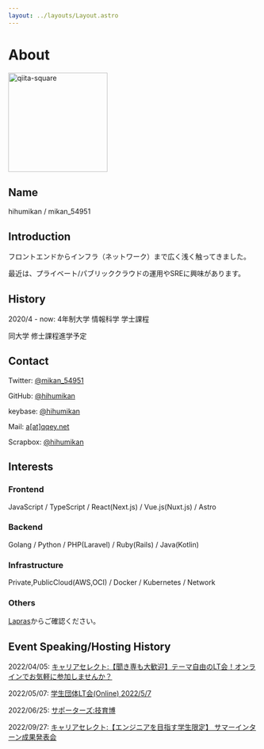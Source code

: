 ```yaml
---
layout: ../layouts/Layout.astro
---
```

# About

<img width="200" alt="qiita-square" src="https://avatars.githubusercontent.com/u/26848713?v=4">

## Name

hihumikan / mikan_54951

## Introduction

フロントエンドからインフラ（ネットワーク）まで広く浅く触ってきました。

最近は、プライベート/パブリッククラウドの運用やSREに興味があります。

## History

2020/4 - now: 4年制大学 情報科学 学士課程

同大学 修士課程進学予定

## Contact

Twitter: [@mikan_54951](https://twitter.com/mikan_54951)

GitHub: [@hihumikan](https://github.com/hihumikan)

keybase: [@hihumikan](https://keybase.io/hihumikan)

Mail: [a[at]qqey.net](mailto:a@qqey.net)

Scrapbox: [@hihumikan](https://scrapbox.io/dev-hihumikan/)

## Interests

### Frontend

JavaScript / TypeScript / React(Next.js) / Vue.js(Nuxt.js) / Astro

### Backend

Golang / Python / PHP(Laravel) / Ruby(Rails) / Java(Kotlin)

### Infrastructure

Private,PublicCloud(AWS,OCI) / Docker / Kubernetes / Network

### Others

[Lapras](https://lapras.com/public/NF3FKZY)からご確認ください。

## Event Speaking/Hosting History

2022/04/05: [キャリアセレクト:【聞き専も大歓迎】テーマ自由のLT会！オンラインでお気軽に参加しませんか？](https://careerselect-studygroup.connpass.com/event/242576/)

2022/05/07: [学生団体LT会(Online) 2022/5/7](https://sysken.connpass.com/event/243739/)

2022/06/25: [サポーターズ:技育博](https://talent.supporterz.jp/geekhaku/2022/)

2022/09/27: [キャリアセレクト:【エンジニアを目指す学生限定】 サマーインターン成果発表会](https://careerselect-studygroup.connpass.com/event/258392/)
